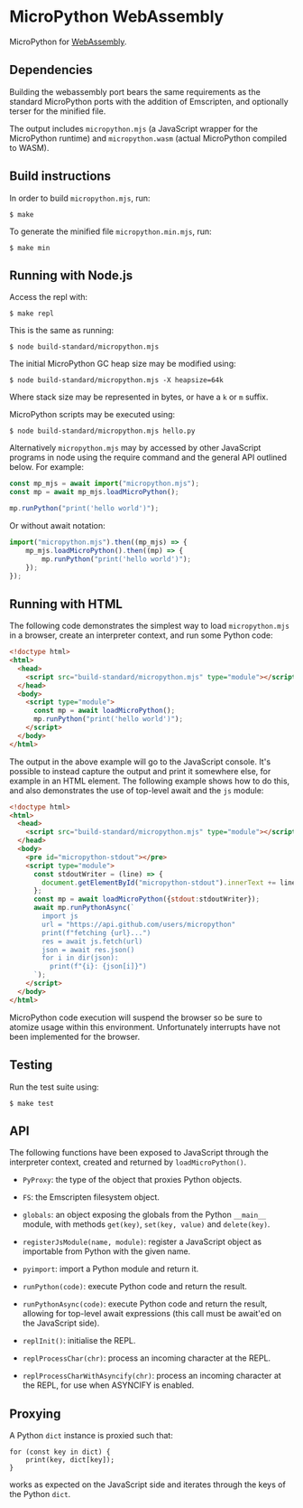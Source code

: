 MicroPython WebAssembly
=======================

MicroPython for [WebAssembly](https://webassembly.org/).

Dependencies
------------

Building the webassembly port bears the same requirements as the standard
MicroPython ports with the addition of Emscripten, and optionally terser for
the minified file.

The output includes `micropython.mjs` (a JavaScript wrapper for the
MicroPython runtime) and `micropython.wasm` (actual MicroPython compiled to
WASM).

Build instructions
------------------

In order to build `micropython.mjs`, run:

    $ make

To generate the minified file `micropython.min.mjs`, run:

    $ make min

Running with Node.js
--------------------

Access the repl with:

    $ make repl

This is the same as running:

    $ node build-standard/micropython.mjs

The initial MicroPython GC heap size may be modified using:

    $ node build-standard/micropython.mjs -X heapsize=64k

Where stack size may be represented in bytes, or have a `k` or `m` suffix.

MicroPython scripts may be executed using:

    $ node build-standard/micropython.mjs hello.py

Alternatively `micropython.mjs` may by accessed by other JavaScript programs in node
using the require command and the general API outlined below. For example:

```javascript
const mp_mjs = await import("micropython.mjs");
const mp = await mp_mjs.loadMicroPython();

mp.runPython("print('hello world')");
```

Or without await notation:

```javascript
import("micropython.mjs").then((mp_mjs) => {
    mp_mjs.loadMicroPython().then((mp) => {
        mp.runPython("print('hello world')");
    });
});
```

Running with HTML
-----------------

The following code demonstrates the simplest way to load `micropython.mjs` in a
browser, create an interpreter context, and run some Python code:

```html
<!doctype html>
<html>
  <head>
    <script src="build-standard/micropython.mjs" type="module"></script>
  </head>
  <body>
    <script type="module">
      const mp = await loadMicroPython();
      mp.runPython("print('hello world')");
    </script>
  </body>
</html>
```

The output in the above example will go to the JavaScript console.  It's possible
to instead capture the output and print it somewhere else, for example in an
HTML element.  The following example shows how to do this, and also demonstrates
the use of top-level await and the `js` module:

```html
<!doctype html>
<html>
  <head>
    <script src="build-standard/micropython.mjs" type="module"></script>
  </head>
  <body>
    <pre id="micropython-stdout"></pre>
    <script type="module">
      const stdoutWriter = (line) => {
        document.getElementById("micropython-stdout").innerText += line + "\n";
      };
      const mp = await loadMicroPython({stdout:stdoutWriter});
      await mp.runPythonAsync(`
        import js
        url = "https://api.github.com/users/micropython"
        print(f"fetching {url}...")
        res = await js.fetch(url)
        json = await res.json()
        for i in dir(json):
          print(f"{i}: {json[i]}")
      `);
    </script>
  </body>
</html>
```

MicroPython code execution will suspend the browser so be sure to atomize usage
within this environment. Unfortunately interrupts have not been implemented for the
browser.

Testing
-------

Run the test suite using:

    $ make test

API
---

The following functions have been exposed to JavaScript through the interpreter
context, created and returned by `loadMicroPython()`.

- `PyProxy`: the type of the object that proxies Python objects.

- `FS`: the Emscripten filesystem object.

- `globals`: an object exposing the globals from the Python `__main__` module,
  with methods `get(key)`, `set(key, value)` and `delete(key)`.

- `registerJsModule(name, module)`: register a JavaScript object as importable
  from Python with the given name.

- `pyimport`: import a Python module and return it.

- `runPython(code)`: execute Python code and return the result.

- `runPythonAsync(code)`: execute Python code and return the result, allowing for
  top-level await expressions (this call must be await'ed on the JavaScript side).

- `replInit()`: initialise the REPL.

- `replProcessChar(chr)`: process an incoming character at the REPL.

- `replProcessCharWithAsyncify(chr)`: process an incoming character at the REPL,
  for use when ASYNCIFY is enabled.

Proxying
--------

A Python `dict` instance is proxied such that:

    for (const key in dict) {
        print(key, dict[key]);
    }

works as expected on the JavaScript side and iterates through the keys of the
Python `dict`.
